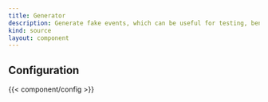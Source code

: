 ```yaml
---
title: Generator
description: Generate fake events, which can be useful for testing, benchmarking, and demos
kind: source
layout: component
---
```


## Configuration

{{< component/config >}}
